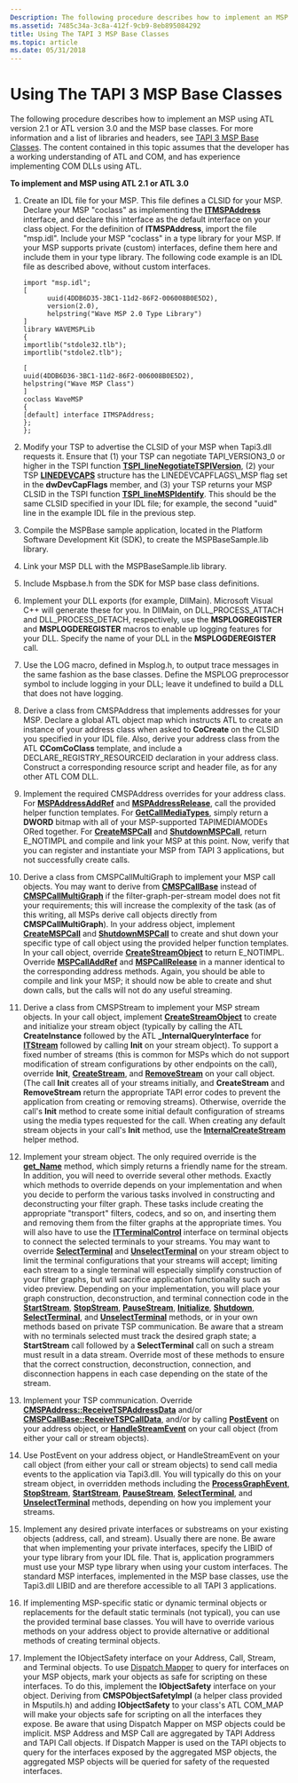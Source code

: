 ```yaml
---
Description: The following procedure describes how to implement an MSP using ATL version 2.1 or ATL version 3.0 and the MSP base classes.
ms.assetid: 7485c34a-3c8a-412f-9cb9-8eb895084292
title: Using The TAPI 3 MSP Base Classes
ms.topic: article
ms.date: 05/31/2018
---
```


# Using The TAPI 3 MSP Base Classes

The following procedure describes how to implement an MSP using ATL version 2.1 or ATL version 3.0 and the MSP base classes. For more information and a list of libraries and headers, see [TAPI 3 MSP Base Classes](tapi-3-msp-base-classes.md). The content contained in this topic assumes that the developer has a working understanding of ATL and COM, and has experience implementing COM DLLs using ATL.

**To implement and MSP using ATL 2.1 or ATL 3.0**

1.  Create an IDL file for your MSP. This file defines a CLSID for your MSP. Declare your MSP "coclass" as implementing the [**ITMSPAddress**](/windows/desktop/api/msp/nn-msp-itmspaddress) interface, and declare this interface as the default interface on your class object. For the definition of **ITMSPAddress**, import the file "msp.idl". Include your MSP "coclass" in a type library for your MSP. If your MSP supports private (custom) interfaces, define them here and include them in your type library. The following code example is an IDL file as described above, without custom interfaces.

    ``` syntax
    import "msp.idl";
    [
          uuid(4DDB6D35-3BC1-11d2-86F2-006008B0E5D2),
          version(2.0),
          helpstring("Wave MSP 2.0 Type Library")
    ]
    library WAVEMSPLib
    {
    importlib("stdole32.tlb");
    importlib("stdole2.tlb");

    [
    uuid(4DDB6D36-3BC1-11d2-86F2-006008B0E5D2),
    helpstring("Wave MSP Class")
    ]
    coclass WaveMSP
    {
    [default] interface ITMSPAddress;
    };
    };
    ```

2.  Modify your TSP to advertise the CLSID of your MSP when Tapi3.dll requests it. Ensure that (1) your TSP can negotiate TAPI\_VERSION3\_0 or higher in the TSPI function [**TSPI\_lineNegotiateTSPIVersion**](https://msdn.microsoft.com/library/ms725582(v=VS.85).aspx), (2) your TSP [**LINEDEVCAPS**](https://msdn.microsoft.com/library/ms735602(v=VS.85).aspx) structure has the LINEDEVCAPFLAGS\_MSP flag set in the **dwDevCapFlags** member, and (3) your TSP returns your MSP CLSID in the TSPI function [**TSPI\_lineMSPIdentify**](https://msdn.microsoft.com/library/ms725580(v=VS.85).aspx). This should be the same CLSID specified in your IDL file; for example, the second "uuid" line in the example IDL file in the previous step.
3.  Compile the MSPBase sample application, located in the Platform Software Development Kit (SDK), to create the MSPBaseSample.lib library.
4.  Link your MSP DLL with the MSPBaseSample.lib library.
5.  Include Mspbase.h from the SDK for MSP base class definitions.
6.  Implement your DLL exports (for example, DllMain). Microsoft Visual C++ will generate these for you. In DllMain, on DLL\_PROCESS\_ATTACH and DLL\_PROCESS\_DETACH, respectively, use the **MSPLOGREGISTER** and **MSPLOGDEREGISTER** macros to enable up logging features for your DLL. Specify the name of your DLL in the **MSPLOGDEREGISTER** call.
7.  Use the LOG macro, defined in Msplog.h, to output trace messages in the same fashion as the base classes. Define the MSPLOG preprocessor symbol to include logging in your DLL; leave it undefined to build a DLL that does not have logging.
8.  Derive a class from CMSPAddress that implements addresses for your MSP. Declare a global ATL object map which instructs ATL to create an instance of your address class when asked to **CoCreate** on the CLSID you specified in your IDL file. Also, derive your address class from the ATL **CComCoClass** template, and include a DECLARE\_REGISTRY\_RESOURCEID declaration in your address class. Construct a corresponding resource script and header file, as for any other ATL COM DLL.
9.  Implement the required CMSPAddress overrides for your address class. For [**MSPAddressAddRef**](/windows/desktop/api/Mspaddr/nf-mspaddr-cmspaddress-mspaddressaddref) and [**MSPAddressRelease**](/windows/desktop/api/Mspaddr/nf-mspaddr-cmspaddress-mspaddressrelease), call the provided helper function templates. For [**GetCallMediaTypes**](/windows/desktop/api/Mspaddr/nf-mspaddr-cmspaddress-getcallmediatypes), simply return a **DWORD** bitmap with all of your MSP-supported TAPIMEDIAMODEs ORed together. For [**CreateMSPCall**](/windows/desktop/api/msp/nf-msp-itmspaddress-createmspcall) and [**ShutdownMSPCall**](/windows/desktop/api/msp/nf-msp-itmspaddress-shutdownmspcall), return E\_NOTIMPL and compile and link your MSP at this point. Now, verify that you can register and instantiate your MSP from TAPI 3 applications, but not successfully create calls.
10. Derive a class from CMSPCallMultiGraph to implement your MSP call objects. You may want to derive from [**CMSPCallBase**](/windows/desktop/api/Mspcall/nl-mspcall-cmspcallbase) instead of [**CMSPCallMultiGraph**](/windows/desktop/api/Mspcall/nl-mspcall-cmspcallmultigraph) if the filter-graph-per-stream model does not fit your requirements; this will increase the complexity of the task (as of this writing, all MSPs derive call objects directly from **CMSPCallMultiGraph**). In your address object, implement [**CreateMSPCall**](/windows/desktop/api/msp/nf-msp-itmspaddress-createmspcall) and [**ShutdownMSPCall**](/windows/desktop/api/msp/nf-msp-itmspaddress-shutdownmspcall) to create and shut down your specific type of call object using the provided helper function templates. In your call object, override [**CreateStreamObject**](/windows/desktop/api/Mspcall/nf-mspcall-cmspcallbase-createstreamobject) to return E\_NOTIMPL. Override [**MSPCallAddRef**](/windows/desktop/api/Mspcall/nf-mspcall-cmspcallbase-mspcalladdref) and [**MSPCallRelease**](/windows/desktop/api/Mspcall/nf-mspcall-cmspcallbase-mspcallrelease) in a manner identical to the corresponding address methods. Again, you should be able to compile and link your MSP; it should now be able to create and shut down calls, but the calls will not do any useful streaming.
11. Derive a class from CMSPStream to implement your MSP stream objects. In your call object, implement [**CreateStreamObject**](/windows/desktop/api/Mspcall/nf-mspcall-cmspcallbase-createstreamobject) to create and initialize your stream object (typically by calling the ATL **CreateInstance** followed by the ATL **\_InternalQueryInterface** for [**ITStream**](https://msdn.microsoft.com/library/ms732390(v=VS.85).aspx) followed by calling **Init** on your stream object). To support a fixed number of streams (this is common for MSPs which do not support modification of stream configurations by other endpoints on the call), override **Init**, [**CreateStream**](https://msdn.microsoft.com/library/ms732395(v=VS.85).aspx), and [**RemoveStream**](https://msdn.microsoft.com/library/ms732403(v=VS.85).aspx) on your call object. (The call **Init** creates all of your streams initially, and **CreateStream** and **RemoveStream** return the appropriate TAPI error codes to prevent the application from creating or removing streams). Otherwise, override the call's **Init** method to create some initial default configuration of streams using the media types requested for the call. When creating any default stream objects in your call's **Init** method, use the [**InternalCreateStream**](/windows/desktop/api/Mspcall/nf-mspcall-cmspcallbase-internalcreatestream) helper method.
12. Implement your stream object. The only required override is the [**get\_Name**](https://msdn.microsoft.com/library/ms732418(v=VS.85).aspx) method, which simply returns a friendly name for the stream. In addition, you will need to override several other methods. Exactly which methods to override depends on your implementation and when you decide to perform the various tasks involved in constructing and deconstructing your filter graph. These tasks include creating the appropriate "transport" filters, codecs, and so on, and inserting them and removing them from the filter graphs at the appropriate times. You will also have to use the [**ITTerminalControl**](/windows/desktop/api/Termmgr/nn-termmgr-itterminalcontrol) interface on terminal objects to connect the selected terminals to your streams. You may want to override [**SelectTerminal**](https://msdn.microsoft.com/library/ms732429(v=VS.85).aspx) and [**UnselectTerminal**](https://msdn.microsoft.com/library/ms732436(v=VS.85).aspx) on your stream object to limit the terminal configurations that your streams will accept; limiting each stream to a single terminal will especially simplify construction of your filter graphs, but will sacrifice application functionality such as video preview. Depending on your implementation, you will place your graph construction, deconstruction, and terminal connection code in the [**StartStream**](https://msdn.microsoft.com/library/ms732432(v=VS.85).aspx), [**StopStream**](https://msdn.microsoft.com/library/ms732434(v=VS.85).aspx), [**PauseStream**](https://msdn.microsoft.com/library/ms732426(v=VS.85).aspx), [**Initialize**](/windows/desktop/api/msp/nf-msp-itmspaddress-initialize), [**Shutdown**](/windows/desktop/api/msp/nf-msp-itmspaddress-shutdown), [**SelectTerminal**](https://msdn.microsoft.com/library/ms732429(v=VS.85).aspx), and [**UnselectTerminal**](https://msdn.microsoft.com/library/ms732436(v=VS.85).aspx) methods, or in your own methods based on private TSP communication. Be aware that a stream with no terminals selected must track the desired graph state; a **StartStream** call followed by a **SelectTerminal** call on such a stream must result in a data stream. Override most of these methods to ensure that the correct construction, deconstruction, connection, and disconnection happens in each case depending on the state of the stream.
13. Implement your TSP communication. Override [**CMSPAddress::ReceiveTSPAddressData**](/windows/desktop/api/Mspaddr/nf-mspaddr-cmspaddress-receivetspaddressdata) and/or [**CMSPCallBase::ReceiveTSPCallData**](/windows/desktop/api/Mspcall/nf-mspcall-cmspcallbase-receivetspcalldata), and/or by calling [**PostEvent**](/windows/desktop/api/Mspaddr/nf-mspaddr-cmspaddress-postevent) on your address object, or [**HandleStreamEvent**](/windows/desktop/api/Mspcall/nf-mspcall-cmspcallbase-handlestreamevent) on your call object (from either your call or stream objects).
14. Use PostEvent on your address object, or HandleStreamEvent on your call object (from either your call or stream objects) to send call media events to the application via Tapi3.dll. You will typically do this on your stream object, in overridden methods including the [**ProcessGraphEvent**](/windows/desktop/api/Mspstrm/nf-mspstrm-cmspstream-processgraphevent), [**StopStream**](https://msdn.microsoft.com/library/ms732434(v=VS.85).aspx), [**StartStream**](https://msdn.microsoft.com/library/ms732432(v=VS.85).aspx), [**PauseStream**](https://msdn.microsoft.com/library/ms732426(v=VS.85).aspx), [**SelectTerminal**](https://msdn.microsoft.com/library/ms732429(v=VS.85).aspx), and [**UnselectTerminal**](https://msdn.microsoft.com/library/ms732436(v=VS.85).aspx) methods, depending on how you implement your streams.
15. Implement any desired private interfaces or substreams on your existing objects (address, call, and stream). Usually there are none. Be aware that when implementing your private interfaces, specify the LIBID of your type library from your IDL file. That is, application programmers must use your MSP type library when using your custom interfaces. The standard MSP interfaces, implemented in the MSP base classes, use the Tapi3.dll LIBID and are therefore accessible to all TAPI 3 applications.
16. If implementing MSP-specific static or dynamic terminal objects or replacements for the default static terminals (not typical), you can use the provided terminal base classes. You will have to override various methods on your address object to provide alternative or additional methods of creating terminal objects.
17. Implement the IObjectSafety interface on your Address, Call, Stream, and Terminal objects. To use [Dispatch Mapper](dispatch-mapper.md) to query for interfaces on your MSP objects, mark your objects as safe for scripting on these interfaces. To do this, implement the **IObjectSafety** interface on your object. Deriving from **CMSPObjectSafetyImpl** (a helper class provided in Msputils.h) and adding **IObjectSafety** to your class's ATL COM\_MAP will make your objects safe for scripting on all the interfaces they expose. Be aware that using Dispatch Mapper on MSP objects could be implicit. MSP Address and MSP Call are aggregated by TAPI Address and TAPI Call objects. If Dispatch Mapper is used on the TAPI objects to query for the interfaces exposed by the aggregated MSP objects, the aggregated MSP objects will be queried for safety of the requested interfaces.

 

 



